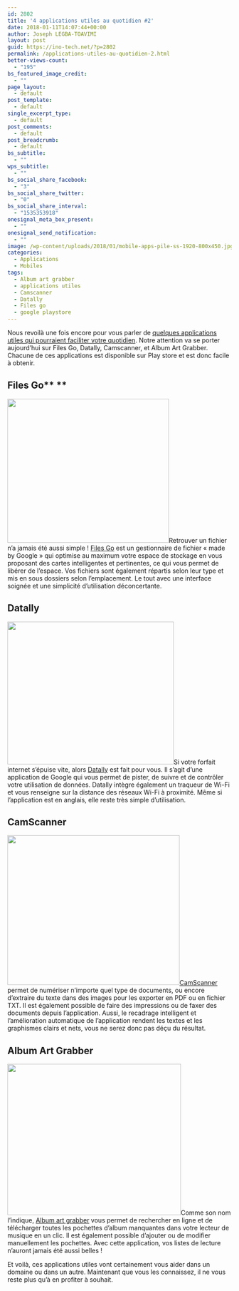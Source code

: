 ```yaml
---
id: 2802
title: '4 applications utiles au quotidien #2'
date: 2018-01-11T14:07:44+00:00
author: Joseph LEGBA-TOAVIMI
layout: post
guid: https://ino-tech.net/?p=2802
permalink: /applications-utiles-au-quotidien-2.html
better-views-count:
  - "195"
bs_featured_image_credit:
  - ""
page_layout:
  - default
post_template:
  - default
single_excerpt_type:
  - default
post_comments:
  - default
post_breadcrumb:
  - default
bs_subtitle:
  - ""
wps_subtitle:
  - ""
bs_social_share_facebook:
  - "3"
bs_social_share_twitter:
  - "0"
bs_social_share_interval:
  - "1535353918"
onesignal_meta_box_present:
  - ""
onesignal_send_notification:
  - ""
image: /wp-content/uploads/2018/01/mobile-apps-pile-ss-1920-800x450.jpg
categories:
  - Applications
  - Mobiles
tags:
  - Album art grabber
  - applications utiles
  - Camscanner
  - Datally
  - Files go
  - google playstore
---
```

Nous revoilà une fois encore pour vous parler de [quelques applications utiles qui pourraient faciliter votre quotidien](https://ino-tech.net/applications-indispensables-au-quotidien.html). Notre attention va se porter aujourd&rsquo;hui sur Files Go, Datally, Camscanner, et Album Art Grabber. Chacune de ces applications est disponible sur Play store et est donc facile à obtenir.

## Files Go** **

[<img class="wp-image-2800 aligncenter" src="https://ino-tech.net/wp-content/uploads/2017/12/Screenshot_20171130-175025.jpg" alt="" width="363" height="323" srcset="https://inotech008.000webhostapp.com/wp-content/uploads/2017/12/Screenshot_20171130-175025.jpg 1093w, https://inotech008.000webhostapp.com/wp-content/uploads/2017/12/Screenshot_20171130-175025-300x267.jpg 300w, https://inotech008.000webhostapp.com/wp-content/uploads/2017/12/Screenshot_20171130-175025-768x683.jpg 768w, https://inotech008.000webhostapp.com/wp-content/uploads/2017/12/Screenshot_20171130-175025-1024x911.jpg 1024w" sizes="(max-width: 363px) 85vw, 363px" />](https://ino-tech.net/wp-content/uploads/2017/12/Screenshot_20171130-175025.jpg)Retrouver un fichier n’a jamais été aussi simple ! [Files Go](https://play.google.com/store/apps/details?id=com.google.android.apps.nbu.files&hl=fr) est un gestionnaire de fichier « made by Google » qui optimise au maximum votre espace de stockage en vous proposant des cartes intelligentes et pertinentes, ce qui vous permet de libérer de l’espace. Vos fichiers sont également répartis selon leur type et mis en sous dossiers selon l’emplacement. Le tout avec une interface soignée et une simplicité d’utilisation déconcertante.

## Datally

[<img class="wp-image-2804 aligncenter" src="https://ino-tech.net/wp-content/uploads/2017/12/Screenshot_20171130-175115.jpg" alt="" width="374" height="320" srcset="https://inotech008.000webhostapp.com/wp-content/uploads/2017/12/Screenshot_20171130-175115.jpg 1109w, https://inotech008.000webhostapp.com/wp-content/uploads/2017/12/Screenshot_20171130-175115-300x257.jpg 300w, https://inotech008.000webhostapp.com/wp-content/uploads/2017/12/Screenshot_20171130-175115-768x657.jpg 768w, https://inotech008.000webhostapp.com/wp-content/uploads/2017/12/Screenshot_20171130-175115-1024x876.jpg 1024w" sizes="(max-width: 374px) 85vw, 374px" />](https://ino-tech.net/wp-content/uploads/2017/12/Screenshot_20171130-175115.jpg)Si votre forfait internet s’épuise vite, alors [Datally](https://play.google.com/store/apps/details?id=com.google.android.apps.freighter&hl=fr) est fait pour vous. Il s’agit d’une application de Google qui vous permet de pister, de suivre et de contrôler votre utilisation de données. Datally intègre également un traqueur de Wi-Fi et vous renseigne sur la distance des réseaux Wi-Fi à proximité. Même si l&rsquo;application est en anglais, elle reste très simple d’utilisation.

## CamScanner

[<img class="wp-image-2805 aligncenter" src="https://ino-tech.net/wp-content/uploads/2017/12/Screenshot_20171203-010013.jpg" alt="" width="387" height="336" srcset="https://inotech008.000webhostapp.com/wp-content/uploads/2017/12/Screenshot_20171203-010013.jpg 1095w, https://inotech008.000webhostapp.com/wp-content/uploads/2017/12/Screenshot_20171203-010013-300x261.jpg 300w, https://inotech008.000webhostapp.com/wp-content/uploads/2017/12/Screenshot_20171203-010013-768x668.jpg 768w, https://inotech008.000webhostapp.com/wp-content/uploads/2017/12/Screenshot_20171203-010013-1024x890.jpg 1024w" sizes="(max-width: 387px) 85vw, 387px" />](https://ino-tech.net/wp-content/uploads/2017/12/Screenshot_20171203-010013.jpg)[CamScanner](https://play.google.com/store/apps/details?id=com.intsig.camscanner&hl=fr) permet de numériser n’importe quel type de documents, ou encore d’extraire du texte dans des images pour les exporter en PDF ou en fichier TXT. Il est également possible de faire des impressions ou de faxer des documents depuis l’application. Aussi, le recadrage intelligent et l’amélioration automatique de l&rsquo;application rendent les textes et les graphismes clairs et nets, vous ne serez donc pas déçu du résultat.

## Album Art Grabber

[<img class="wp-image-2806 aligncenter" src="https://ino-tech.net/wp-content/uploads/2017/12/Screenshot_20171203-004641.jpg" alt="" width="390" height="339" srcset="https://inotech008.000webhostapp.com/wp-content/uploads/2017/12/Screenshot_20171203-004641.jpg 1098w, https://inotech008.000webhostapp.com/wp-content/uploads/2017/12/Screenshot_20171203-004641-300x261.jpg 300w, https://inotech008.000webhostapp.com/wp-content/uploads/2017/12/Screenshot_20171203-004641-768x668.jpg 768w, https://inotech008.000webhostapp.com/wp-content/uploads/2017/12/Screenshot_20171203-004641-1024x891.jpg 1024w" sizes="(max-width: 390px) 85vw, 390px" />](https://ino-tech.net/wp-content/uploads/2017/12/Screenshot_20171203-004641.jpg)Comme son nom l’indique, [Album art grabber](https://play.google.com/store/apps/details?id=com.citc.aag&hl=fr) vous permet de rechercher en ligne et de télécharger toutes les pochettes d’album manquantes dans votre lecteur de musique en un clic. Il est également possible d’ajouter ou de modifier manuellement les pochettes. Avec cette application, vos listes de lecture n&rsquo;auront jamais été aussi belles !

Et voilà, ces applications utiles vont certainement vous aider dans un domaine ou dans un autre. Maintenant que vous les connaissez, il ne vous reste plus qu&rsquo;à en profiter à souhait.